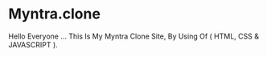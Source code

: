# Myntra.clone
Hello Everyone ... This Is My Myntra Clone Site, By Using Of ( HTML, CSS &amp; JAVASCRIPT ).
